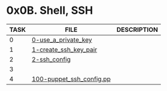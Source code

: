 # 0x0B. Shell, SSH

| TASK | FILE                                                   | DESCRIPTION |
| ---- | ------------------------------------------------------ | ----------- |
| 0    | [0-use_a_private_key](./0-use_a_private_key)           |             |
| 1    | [1-create_ssh_key_pair](./1-create_ssh_key_pair)       |             |
| 2    | [2-ssh_config](./2-ssh_config)                         |             |
| 3    |                                                        |             |
| 4    | [100-puppet_ssh_config.pp](./100-puppet_ssh_config.pp) |             |
